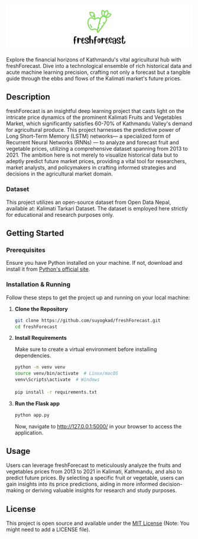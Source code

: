 ![freshForecast Logo](assets/template1.png)

Explore the financial horizons of Kathmandu's vital agricultural hub with freshForecast. Dive into a technological ensemble of rich historical data and acute machine learning precision, crafting not only a forecast but a tangible guide through the ebbs and flows of the Kalimati market's future prices.
## Description

freshForecast is an insightful deep learning project that casts light on the intricate price dynamics of the prominent Kalimati Fruits and Vegetables Market, which significantly satisfies 60-70% of Kathmandu Valley's demand for agricultural produce. This project harnesses the predictive power of Long Short-Term Memory (LSTM) networks— a specialized form of Recurrent Neural Networks (RNNs) — to analyze and forecast fruit and vegetable prices, utilizing a comprehensive dataset spanning from 2013 to 2021. The ambition here is not merely to visualize historical data but to adeptly predict future market prices, providing a vital tool for researchers, market analysts, and policymakers in crafting informed strategies and decisions in the agricultural market domain.

### Dataset

This project utilizes an open-source dataset from Open Data Nepal, available at: Kalimati Tarkari Dataset. The dataset is employed here strictly for educational and research purposes only.

## Getting Started

### Prerequisites

Ensure you have Python installed on your machine. If not, download and install it from [Python's official site](https://www.python.org/).

### Installation & Running

Follow these steps to get the project up and running on your local machine:

1. **Clone the Repository**

   ```sh
   git clone https://github.com/suyogkad/freshForecast.git
   cd freshForecast

2. **Install Requirements**

   Make sure to create a virtual environment before installing dependencies.
   
   ```sh
   python -m venv venv
   source venv/bin/activate  # Linux/macOS
   venv\Scripts\activate  # Windows

   pip install -r requirements.txt
   
3. **Run the Flask app**
   
   ```sh
   python app.py
   ```
   
   Now, navigate to http://127.0.0.1:5000/ in your browser to access the application.

## Usage

Users can leverage freshForecast to meticulously analyze the fruits and vegetables prices from 2013 to 2021 in Kalimati, Kathmandu, and also to predict future prices. By selecting a specific fruit or vegetable, users can gain insights into its price predictions, aiding in more informed decision-making or deriving valuable insights for research and study purposes.

## License

This project is open source and available under the [MIT License](LICENSE) (Note: You might need to add a LICENSE file).
